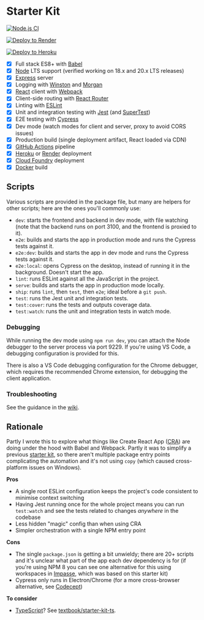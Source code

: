 # Starter Kit

[![Node.js CI](https://github.com/textbook/starter-kit/workflows/Node.js%20CI/badge.svg)](https://github.com/textbook/starter-kit/actions)

[![Deploy to Render](https://render.com/images/deploy-to-render-button.svg)](https://render.com/deploy)

[![Deploy to Heroku](https://www.herokucdn.com/deploy/button.svg)](https://heroku.com/deploy)

 - [x] Full stack ES8+ with [Babel]
 - [x] [Node] LTS support (verified working on 18.x and 20.x LTS releases)
 - [x] [Express] server
 - [x] Logging with [Winston] and [Morgan]
 - [x] [React] client with [Webpack]
 - [x] Client-side routing with [React Router]
 - [x] Linting with [ESLint]
 - [x] Unit and integration testing with [Jest] (and [SuperTest])
 - [x] E2E testing with [Cypress]
 - [x] Dev mode (watch modes for client and server, proxy to avoid CORS issues)
 - [x] Production build (single deployment artifact, React loaded via CDN)
 - [x] [GitHub Actions] pipeline
 - [x] [Heroku] or [Render] deployment
 - [x] [Cloud Foundry] deployment
 - [x] [Docker] build

## Scripts

Various scripts are provided in the package file, but many are helpers for other scripts; here are the ones you'll
commonly use:

 - `dev`: starts the frontend and backend in dev mode, with file watching (note that the backend runs on port 3100, and
    the frontend is proxied to it).
 - `e2e`: builds and starts the app in production mode and runs the Cypress tests against it.
 - `e2e:dev`: builds and starts the app in dev mode and runs the Cypress tests against it.
 - `e2e:local`: opens Cypress on the desktop, instead of running it in the background. Doesn't start the app.
 - `lint`: runs ESLint against all the JavaScript in the project.
 - `serve`: builds and starts the app in production mode locally.
 - `ship`: runs `lint`, then `test`, then `e2e`; ideal before a `git push`.
 - `test`: runs the Jest unit and integration tests.
 - `test:cover`: runs the tests and outputs coverage data.
 - `test:watch`: runs the unit and integration tests in watch mode.

### Debugging

While running the dev mode using `npm run dev`, you can attach the Node debugger to the server process via port 9229.
If you're using VS Code, a debugging configuration is provided for this.

There is also a VS Code debugging configuration for the Chrome debugger, which requires the recommended Chrome
extension, for debugging the client application.

### Troubleshooting

See the guidance in the [wiki].

## Rationale

Partly I wrote this to explore what things like Create React App ([CRA]) are doing under the hood with Babel and
Webpack. Partly it was to simplify a previous [starter kit], so there aren't multiple package entry points complicating
the automation and it's not using `copy` (which caused cross-platform issues on Windows).

**Pros**

 - A single root ESLint configuration keeps the project's code consistent to minimise context switching
 - Having Jest running once for the whole project means you can run `test:watch` and see the tests related to changes
    *anywhere* in the codebase
 - Less hidden "magic" config than when using CRA
 - Simpler orchestration with a single NPM entry point

**Cons**

 - The single `package.json` is getting a bit unwieldy; there are 20+ scripts and it's unclear what part of the app
    each dev dependency is for (if you're using NPM 8 you can see one alternative for this using workspaces in
    [Impasse], which was based on this starter kit)
 - Cypress only runs in Electron/Chrome (for a more cross-browser alternative, see [Codecept])

**To consider**

 - [TypeScript]? See [textbook/starter-kit-ts].

  [Babel]: https://babeljs.io/
  [Cloud Foundry]: https://www.cloudfoundry.org/
  [Codecept]: https://codecept.io/
  [CRA]: https://facebook.github.io/create-react-app/
  [Cypress]: https://www.cypress.io/
  [Docker]: https://www.docker.com
  [ESLint]: https://eslint.org/
  [Express]: https://expressjs.com/
  [GitHub Actions]: https://github.com/features/actions
  [Heroku]: https://www.heroku.com/
  [Impasse]: https://github.com/textbook/impasse
  [Jest]: https://jestjs.io/
  [Morgan]: https://github.com/expressjs/morgan
  [Node]: https://nodejs.org/en/
  [React]: https://reactjs.org/
  [React Router]: https://reactrouter.com/web
  [Render]: https://render.com/
  [starter kit]: https://github.com/textbook/cyf-app-starter
  [SuperTest]: https://github.com/visionmedia/supertest
  [textbook/starter-kit-ts]: https://github.com/textbook/starter-kit-ts
  [TypeScript]: https://www.typescriptlang.org/
  [Webpack]: https://webpack.js.org/
  [wiki]: https://github.com/textbook/starter-kit/wiki
  [Winston]: https://github.com/winstonjs/winston
